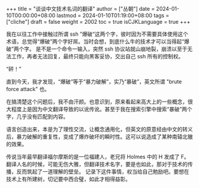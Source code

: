 +++
title = "谈谈中文技术名词的翻译"
author = ["丛朝"]
date = 2024-01-10T00:00:00+08:00
lastmod = 2024-01-10T01:19:00+08:00
tags = ["cliche"]
draft = false
weight = 2002
toc = true
isCJKLanguage = true
+++

我在以往工作中接触过所谓 ssh ”爆破“这两个字，彼时因为不需要具体使用这个术语，总觉得“爆破”两个字好屌。当时会想，到底什么牛的技术才可以当得起“爆破”两个字。
是不是一个命令一输入，突然 ssh 协议站就山崩地裂，崩溃以至于无法工作，再者无法回复，最终只能向黑客妥协，交出自己 ssh 所有的控制权。

“砰！”

直到今天，我才发现，“爆破”等于“暴力破解”，实乃“暴破”，英文所谓 "brute force attack" 也。

在搞清楚这个问题后，我不由汗颜。也意识到，原来看起来高大上的一些概念，很大程度上是因为中文翻译导致的以讹传讹。甚至于我在搜索引擎中搜索“暴破”两个字，几乎没有匹配到内容。

语言创造出来，本是为了理性交流，让概念通用化，但英文的原意经由中文的转义后，暴力破解的重复性，变成了爆炸破坏的瞬时性。这可以说造成了某种南辕北辙的效果。

传说当年最早翻译福尔摩斯的是一位福建人，老兄将 Holmes 中的 H 发成了 F。翻译人名的时候，可能无伤大雅，但翻译技术名字，要是也如此，那对于技术的传播，反而筑起了一道理解的壁垒。
记录下这件事情，权当给自己勉励吧。要想在技术上有所建树，切记要中西合璧，如此才相得益彰。

